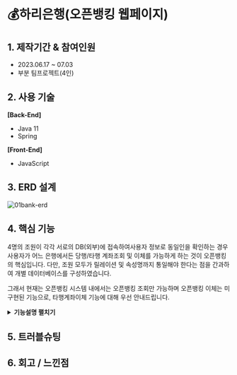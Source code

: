 # 💰하리은행(오픈뱅킹 웹페이지)
## 1. 제작기간 & 참여인원
- 2023.06.17 ~ 07.03
- 부분 팀프로젝트(4인)
  
## 2. 사용 기술
**[Back-End]**
- Java 11
- Spring 
  
**[Front-End]**
- JavaScript


## 3. ERD 설계
![01bank-erd](https://github.com/water4360/web-Hari-Bank/assets/121849929/34293b94-ec3b-42d5-ba63-b1796e1ffce4)

## 4. 핵심 기능
4명의 조원이 각각 서로의 DB(외부)에 접속하여사용자 정보로 동일인을 확인하는 경우
사용자가 어느 은행에서든 당행/타행 계좌조회 및 이체를 가능하게 하는 것이 오픈뱅킹의 핵심입니다.
다만, 조원 모두가 릴레이션 및 속성명까지 통일해야 한다는 점을 간과하여 개별 데이터베이스를 구성하였습니다.

그래서 현재는 오픈뱅킹 시스템 내에서는 오픈뱅킹 조회만 가능하며 오픈뱅킹 이체는 미구현된 기능으로,
타행계좌이체 기능에 대해 우선 안내드립니다.

<details>
<summary><b>기능설명 펼치기</b></summary>


<!-- summary 아래 한칸 공백 두어야함 -->
당행계좌조회와 달리 타행계좌이체의 경우 외부DB에 한 번 더 접속하는 과정이 있고

![당행계좌조회 타행계좌이체_시퀀스](https://github.com/water4360/web-Hari-Bank/assets/121849929/e46e76d8-4ad8-4946-90a3-0bea2f5ff88d)

사용자 입력값을 받는 부분이 많았으므로 완전히 이체를 실행하기 전, DAO쪽과 jsp 상에서의 ajax를 이용한 유효성 검사를 철저히 하려 했습니다.
![이체유효성검사](https://github.com/water4360/web-Hari-Bank/assets/121849929/a7114e46-e024-48eb-b809-349160993f50)

</details>

## 5. 트러블슈팅

## 6. 회고 / 느낀점

